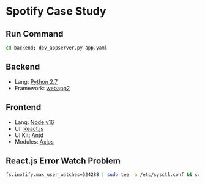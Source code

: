 # Spotify Case Study

## Run Command

```bash
cd backend; dev_appserver.py app.yaml
```

## Backend

* Lang: [Python 2.7](https://www.python.org/)
* Framework: [webapp2](https://webapp2.readthedocs.io/en/latest/)

## Frontend

* Lang: [Node v16](https://nodejs.org/en/)
* UI: [React.js](https://reactjs.org/)
* UI Kit: [Antd](https://ant.design/)
* Modules: [Axios](https://www.npmjs.com/package/axios)


## React.js Error Watch Problem
```bash
fs.inotify.max_user_watches=524288 | sudo tee -a /etc/sysctl.conf && sudo sysctl -p
```